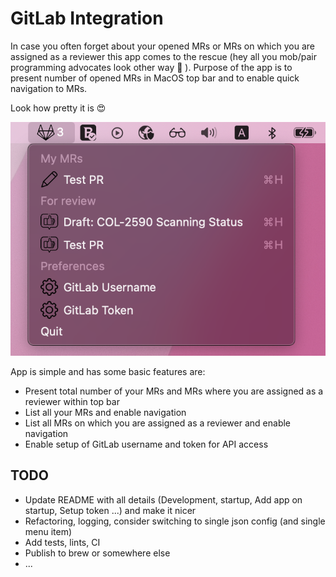 # GitLab Integration

In case you often forget about your opened MRs or MRs on which you are assigned as a reviewer this app comes to the rescue (hey all you mob/pair programming advocates look other way :zany_face: ). Purpose of the app is to present number of opened MRs in MacOS top bar and to enable quick navigation to MRs.

Look how pretty it is :heart_eyes:

![App preview](./images/gitlab_integration_app_preview.png)


App is simple and has some basic features are:
- Present total number of your MRs and MRs where you are assigned as a reviewer within top bar
- List all your MRs and enable navigation
- List all MRs on which you are assigned as a reviewer and enable navigation
- Enable setup of GitLab username and token for API access

## TODO
- Update README with all details (Development, startup, Add app on startup, Setup token ...) and make it nicer
- Refactoring, logging, consider switching to single json config (and single menu item)
- Add tests, lints, CI
- Publish to brew or somewhere else
- ...
